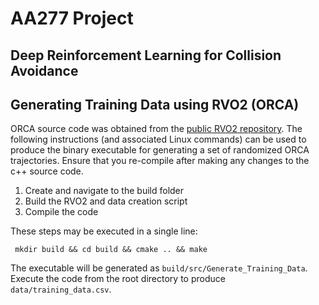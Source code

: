 # AA277 Project
## Deep Reinforcement Learning for Collision Avoidance

## Generating Training Data using RVO2 (ORCA)
ORCA source code was obtained from the [public RVO2 repository](https://github.com/snape/RVO2). The following instructions (and associated Linux commands) can be used to produce the binary executable for generating a set of randomized ORCA trajectories. Ensure that you re-compile after making any changes to the c++ source code.
1. Create and navigate to the build folder
2. Build the RVO2 and data creation script    
3. Compile the code

These steps may be executed in a single line:

     mkdir build && cd build && cmake .. && make
      
The executable will be generated as `build/src/Generate_Training_Data`. Execute the code from the root directory to produce `data/training_data.csv`.
